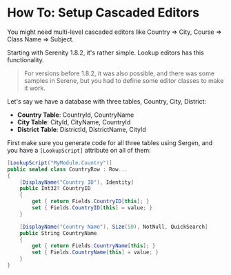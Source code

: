 # How To: Setup Cascaded Editors

You might need multi-level cascaded editors like Country => City, Course => Class Name => Subject.

Starting with Serenity 1.8.2, it's rather simple. Lookup editors has this functionality.

> For versions before 1.8.2, it was also possible, and there was some samples in Serene, but you had to define some editor classes to make it work.

Let's say we have a database with three tables, Country, City, District:

* **Country Table**: CountryId, CountryName
* **City Table**: CityId, CityName, CountryId
* **District Table**: DistrictId, DistrictName, CityId

First make sure you generate code for all three tables using Sergen, and you have a `[LookupScript]` attribute on all of them:


```cs
[LookupScript("MyModule.Country")]
public sealed class CountryRow : Row...
{
    [DisplayName("Country ID"), Identity]
    public Int32? CountryID
    {
        get { return Fields.CountryID[this]; }
        set { Fields.CountryID[this] = value; }
    }

    [DisplayName("Country Name"), Size(50), NotNull, QuickSearch]
    public String CountryName
    {
        get { return Fields.CountryName[this]; }
        set { Fields.CountryName[this] = value; }
    }
}
```